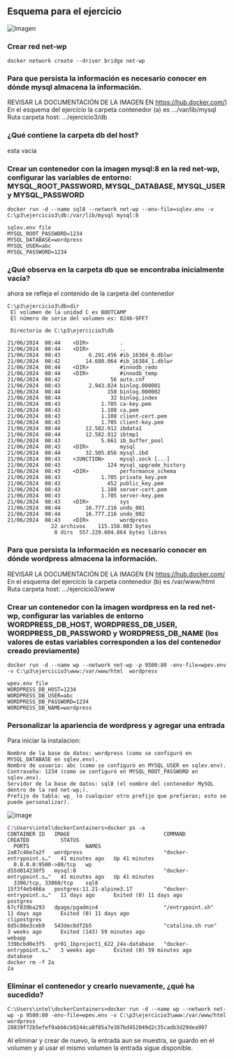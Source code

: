 ## Esquema para el ejercicio
![Imagen](imagenes/esquema-ejercicio3.PNG)

### Crear red net-wp
```
docker network create --driver bridge net-wp
```

### Para que persista la información es necesario conocer en dónde mysql almacena la información.
REVISAR LA DOCUMENTACIÓN DE LA IMAGEN EN https://hub.docker.com/)
En el esquema del ejercicio la carpeta contenedor (a) es .../var/lib/mysql
Ruta carpeta host: .../ejercicio3/db

### ¿Qué contiene la carpeta db del host?
esta vacia

### Crear un contenedor con la imagen mysql:8  en la red net-wp, configurar las variables de entorno: MYSQL_ROOT_PASSWORD, MYSQL_DATABASE, MYSQL_USER y MYSQL_PASSWORD
```
docker run -d --name sql8 --network net-wp --env-file=sqlev.env -v C:\p3\ejercicio3\db:/var/lib/mysql mysql:8
```
````
sqlev.env file
MYSQL_ROOT_PASSWORD=1234
MYSQL_DATABASE=wordpress
MYSQL_USER=abc
MYSQL_PASSWORD=1234
````

### ¿Qué observa en la carpeta db que se encontraba inicialmente vacía?
ahora se refleja el contenido de la carpeta del contenedor
````
C:\p3\ejercicio3\db>dir
 El volumen de la unidad C es BOOTCAMP
 El número de serie del volumen es: 0246-9FF7

 Directorio de C:\p3\ejercicio3\db

21/06/2024  08:44    <DIR>          .
21/06/2024  08:44    <DIR>          ..
21/06/2024  08:43         6.291.456 #ib_16384_0.dblwr
21/06/2024  08:42        14.680.064 #ib_16384_1.dblwr
21/06/2024  08:44    <DIR>          #innodb_redo
21/06/2024  08:44    <DIR>          #innodb_temp
21/06/2024  08:42                56 auto.cnf
21/06/2024  08:43         2.943.824 binlog.000001
21/06/2024  08:44               158 binlog.000002
21/06/2024  08:44                32 binlog.index
21/06/2024  08:43             1.705 ca-key.pem
21/06/2024  08:43             1.108 ca.pem
21/06/2024  08:43             1.108 client-cert.pem
21/06/2024  08:43             1.705 client-key.pem
21/06/2024  08:44        12.582.912 ibdata1
21/06/2024  08:44        12.582.912 ibtmp1
21/06/2024  08:43             5.661 ib_buffer_pool
21/06/2024  08:43    <DIR>          mysql
21/06/2024  08:44        32.505.856 mysql.ibd
21/06/2024  08:43    <JUNCTION>     mysql.sock [...]
21/06/2024  08:43               124 mysql_upgrade_history
21/06/2024  08:43    <DIR>          performance_schema
21/06/2024  08:43             1.705 private_key.pem
21/06/2024  08:43               452 public_key.pem
21/06/2024  08:43             1.108 server-cert.pem
21/06/2024  08:43             1.705 server-key.pem
21/06/2024  08:43    <DIR>          sys
21/06/2024  08:44        16.777.216 undo_001
21/06/2024  08:44        16.777.216 undo_002
21/06/2024  08:43    <DIR>          wordpress
              22 archivos    115.158.083 bytes
               8 dirs  557.229.604.864 bytes libres
````

### Para que persista la información es necesario conocer en dónde wordpress almacena la información.
REVISAR LA DOCUMENTACIÓN DE LA IMAGEN EN https://hub.docker.com/
En el esquema del ejercicio la carpeta contenedor (b) es /var/www/html
Ruta carpeta host: .../ejercicio3/www

### Crear un contenedor con la imagen wordpress en la red net-wp, configurar las variables de entorno WORDPRESS_DB_HOST, WORDPRESS_DB_USER, WORDPRESS_DB_PASSWORD y WORDPRESS_DB_NAME (los valores de estas variables corresponden a los del contenedor creado previamente)
```
docker run -d --name wp --network net-wp -p 9500:80 -env-file=wpev.env -v C:\p3\ejercicio3\www:/var/www/html  wordpress
```
````
wpev.env file
WORDPRESS_DB_HOST=1234
WORDPRESS_DB_USER=abc
WORDPRESS_DB_PASSWORD=1234
WORDPRESS_DB_NAME=wordpress
````

### Personalizar la apariencia de wordpress y agregar una entrada
Para iniciar la instalacion:
````
Nombre de la base de datos: wordpress (como se configuró en MYSQL_DATABASE en sqlev.env).
Nombre de usuario: abc (como se configuró en MYSQL_USER en sqlev.env).
Contraseña: 1234 (como se configuró en MYSQL_ROOT_PASSWORD en sqlev.env).
Servidor de la base de datos: sql8 (el nombre del contenedor MySQL dentro de la red net-wp;).
Prefijo de tabla: wp_ (o cualquier otro prefijo que prefieras; esto se puede personalizar).
````
![image](https://github.com/cristian-sangucho-a/2024A-ISWD633-Practica3/assets/93937686/30a67f69-9912-41b5-8aa4-577f3a62dbc7)

````
C:\Users\intel\dockerContainers>docker ps -a
CONTAINER ID   IMAGE                              COMMAND                  CREATED          STATUS
  PORTS                  NAMES
2a87c46e7a2f   wordpress                          "docker-entrypoint.s…"   41 minutes ago   Up 41 minutes
  0.0.0.0:9500->80/tcp   wp
d55d014238f5   mysql:8                            "docker-entrypoint.s…"   41 minutes ago   Up 41 minutes
  3306/tcp, 33060/tcp    sql8
15f3f4e5466a   postgres:11.21-alpine3.17          "docker-entrypoint.s…"   11 days ago      Exited (0) 11 days ago                               postgres
67cf839ba293   dpage/pgadmin4                     "/entrypoint.sh"         11 days ago      Exited (0) 11 days ago                               clipostgres
8d5c88e3ceb9   543dec8df2b5                       "catalina.sh run"        3 weeks ago      Exited (143) 59 minutes ago                          webapp
339bcbd0e3f5   gr01_1bproject1_622_24a-database   "docker-entrypoint.s…"   3 weeks ago      Exited (0) 59 minutes ago                            database
docker rm -f 2a
2a
````
### Eliminar el contenedor y crearlo nuevamente, ¿qué ha sucedido?
````
C:\Users\intel\dockerContainers>docker run -d --name wp --network net-wp -p 9500:80 -env-file=wpev.env -v C:\p3\ejercicio3\www:/var/www/html  wordpress
28839f72b5efef9abb6cb9244ca8f85a7e387bd452049d2c35cadb3d29dea997
````

Al eliminar y crear de nuevo, la entrada aun se muestra, se guardo en el volumen y al usar el mismo volumen la entrada sigue disponible.


